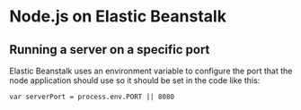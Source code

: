 # Node.js on Elastic Beanstalk

## Running a server on a specific port

Elastic Beanstalk uses an environment variable to configure the port that the node application should use so it should be set in the code like this:

    var serverPort = process.env.PORT || 8080
